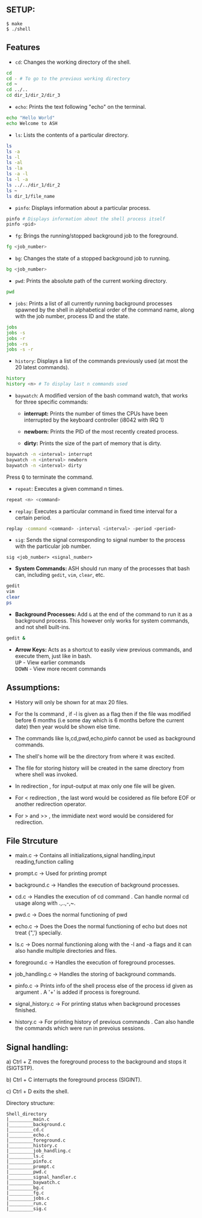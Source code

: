 ## SETUP:

```
$ make
$ ./shell
```

## Features



* `cd`: Changes the working directory of the shell.
```bash
cd
cd - # To go to the previous working directory
cd ~
cd ../..
cd dir_1/dir_2/dir_3
```

* `echo`: Prints the text following "echo" on the terminal.
```bash
echo "Hello World"
echo Welcome to ASH
```

* `ls`: Lists the contents of a particular directory.
```bash
ls
ls -a
ls -l
ls -al
ls -la
ls -a -l
ls -l -a
ls ../../dir_1/dir_2
ls ~
ls dir_1/file_name
```

* `pinfo`: Displays information about a particular process.
```bash
pinfo # Displays information about the shell process itself
pinfo <pid>
```

* `fg`: Brings the running/stopped background job to the foreground.
```bash
fg <job_number>
```

* `bg`: Changes the state of a stopped background job to running.
```bash
bg <job_number>
```


* `pwd`: Prints the absolute path of the current working directory.
```bash
pwd
```
* `jobs`: Prints a list of all currently running background processes spawned by the shell in alphabetical order of the command name, along with
the job number, process ID and the state.
```bash
jobs
jobs -s
jobs -r
jobs -rs
jobs -s -r
```

* `history`: Displays a list of the commands previously used (at most the 20 latest commands).
```bash
history
history <n> # To display last n commands used
```

* `baywatch`: A modified version of the bash command watch, that works for three specific commands: <br>

  * <b>interrupt:</b> Prints the number of times the CPUs have been interrupted by the keyboard controller (i8042 with IRQ 1)

  * <b>newborn:</b> Prints the PID of the most recently created process.

  * <b>dirty:</b> Prints the size of the part of memory that is dirty.
```bash
baywatch -n <interval> interrupt
baywatch -n <interval> newborn
baywatch -n <interval> dirty
```

Press <kbd>Q</kbd> to terminate the command.

* `repeat`: Executes a given command n times.
```bash
repeat <n> <command>
```

* `replay`: Executes a particular command in fixed time interval for a certain period.
```bash
replay -command <command> -interval <interval> -period <period>
```

* `sig`: Sends the signal corresponding to signal number​ to the process with the particular job number.
```
sig <job_number> <signal_number>
```

* <b>System Commands: </b>ASH should run many of the processes that bash can, including `gedit`, `vim`, `clear`, etc.
```bash
gedit
vim
clear
ps
```

* <b>Background Processes: </b>Add `&` at the end of the command to run it as a background process. This however only works for system commands, and not shell built-ins.
```bash
gedit &
```

* <b>Arrow Keys: </b>Acts as a shortcut to easily view previous commands, and execute them, just like in bash.<br>
<kbd>UP</kbd> - View earlier commands<br>
<kbd>DOWN</kbd> - View more recent commands


## Assumptions:

* History will only be shown for at max 20 files.  

* For the ls command , if -l is given as a flag then if the file was modified before 6 months (i.e some day which is 6 months before the current date) then year would be shown else time.  

* The commands like ls,cd,pwd,echo,pinfo cannot be used as background commands.  

* The shell's home will be the directory from where it was excited.  

* The file for storing history will be created in the same directory from where shell was invoked.  

* In redirection , for input-output at max only one file will be given.  

* For < redirection , the last word would be cosidered as file before EOF or another redirection operator.  
* For > and >> , the immidiate next word would be considered for redirection.  

## File Strcuture

* main.c -> Contains all initializations,signal handling,input reading,function calling

* prompt.c -> Used for printing prompt

* background.c -> Handles the execution of background processes.

* cd.c -> Handles the execution of cd command . Can handle normal cd usage along with .,..,-,~.

* pwd.c -> Does the normal functioning of pwd

* echo.c -> Does the Does the normal functioning of echo but does not treat {",'} specially.

* ls.c -> Does normal functioning along with the -l and -a flags and it can also handle multiple directories and files.

* foreground.c -> Handles the execution of foreground processes.

* job_handling.c -> Handles the storing of background commands.

* pinfo.c -> Prints info of the shell process else of the process id given as argument . A '+' is added if process is foreground.

* signal_history.c -> For printing status when background processes finished.

* history.c -> For printing history of previous commands . Can also handle the commands which were run in prevoius sessions.

## Signal handling:

a) Ctrl + Z moves the foreground process to the background and stops it (SIGTSTP).

b) Ctrl + C interrupts the foreground process (SIGINT).

c) Ctrl + D exits the shell.

Directory structure:
```
Shell_directory
|_________main.c
|_________background.c
|_________cd.c
|_________echo.c
|_________foreground.c
|_________history.c
|_________job_handling.c
|_________ls.c
|_________pinfo.c
|_________prompt.c
|_________pwd.c
|_________signal_handler.c
|_________baywatch.c
|_________bg.c
|_________fg.c
|_________jobs.c
|_________run.c
|_________sig.c
```
